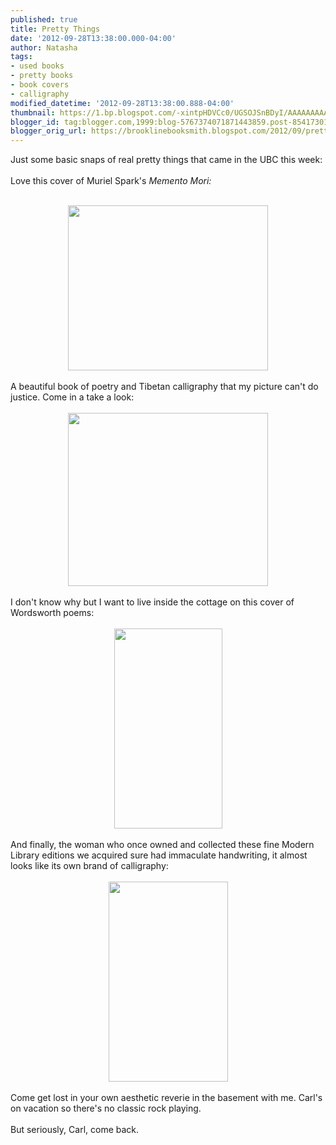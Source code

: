 ```yaml
---
published: true
title: Pretty Things
date: '2012-09-28T13:38:00.000-04:00'
author: Natasha
tags:
- used books
- pretty books
- book covers
- calligraphy
modified_datetime: '2012-09-28T13:38:00.888-04:00'
thumbnail: https://1.bp.blogspot.com/-xintpHDVCc0/UGSOJSnBDyI/AAAAAAAAA2E/pw2AChh10tg/s72-c/spark.jpg
blogger_id: tag:blogger.com,1999:blog-5767374071871443859.post-8541730136912195292
blogger_orig_url: https://brooklinebooksmith.blogspot.com/2012/09/pretty-things.html
---
```


Just some basic snaps of real pretty things that came in the UBC this week:<br /><br />Love this cover of Muriel Spark's <i>Memento Mori:<br /></i><br /><div class="separator" style="clear: both; text-align: center;"><a href="https://1.bp.blogspot.com/-xintpHDVCc0/UGSOJSnBDyI/AAAAAAAAA2E/pw2AChh10tg/s1600/spark.jpg" imageanchor="1" style="margin-left: 1em; margin-right: 1em;"><img border="0" height="264" src="https://1.bp.blogspot.com/-xintpHDVCc0/UGSOJSnBDyI/AAAAAAAAA2E/pw2AChh10tg/s320/spark.jpg" width="320" /></a></div><i><br /></i>A beautiful book of poetry and Tibetan calligraphy that my picture can't do justice. Come in a take a look:<br /><br /><div class="separator" style="clear: both; text-align: center;"><a href="https://1.bp.blogspot.com/-TdEgY-ZjCQs/UGSOQ0LoIZI/AAAAAAAAA2M/qnY5oVKQrK0/s1600/tibetan.jpg" imageanchor="1" style="margin-left: 1em; margin-right: 1em;"><img border="0" height="277" src="https://1.bp.blogspot.com/-TdEgY-ZjCQs/UGSOQ0LoIZI/AAAAAAAAA2M/qnY5oVKQrK0/s320/tibetan.jpg" width="320" /></a></div><div class="separator" style="clear: both; text-align: center;"><br /></div><div class="separator" style="clear: both; text-align: left;">I don't know why but I want to live inside the cottage on this cover of Wordsworth poems:</div><div class="separator" style="clear: both; text-align: left;"><br /></div><div class="separator" style="clear: both; text-align: center;"><a href="https://3.bp.blogspot.com/-C_elgxa4j20/UGSOkkSuqOI/AAAAAAAAA2U/hpKYQKCH32c/s1600/wordsworth.jpg" imageanchor="1" style="margin-left: 1em; margin-right: 1em;"><img border="0" height="320" src="https://3.bp.blogspot.com/-C_elgxa4j20/UGSOkkSuqOI/AAAAAAAAA2U/hpKYQKCH32c/s320/wordsworth.jpg" width="173" /></a></div><div class="separator" style="clear: both; text-align: left;"><br /></div><div class="separator" style="clear: both; text-align: left;">And finally, the woman who once owned and collected these fine Modern Library editions we acquired sure had immaculate handwriting, it almost looks like its own brand of calligraphy:</div><div class="separator" style="clear: both; text-align: left;"><br /></div><div class="separator" style="clear: both; text-align: center;"><a href="https://1.bp.blogspot.com/-ehI8Zv2Ggwo/UGSO1LsgyEI/AAAAAAAAA2c/YTv1hxS_Fmk/s1600/restoration.jpg" imageanchor="1" style="margin-left: 1em; margin-right: 1em;"><img border="0" height="320" src="https://1.bp.blogspot.com/-ehI8Zv2Ggwo/UGSO1LsgyEI/AAAAAAAAA2c/YTv1hxS_Fmk/s320/restoration.jpg" width="191" /></a></div><div class="separator" style="clear: both; text-align: center;"><br /></div><div class="separator" style="clear: both; text-align: left;">Come get lost in your own aesthetic reverie in the basement with me. Carl's on vacation so there's no classic rock playing.&nbsp;</div><div class="separator" style="clear: both; text-align: left;"><br /></div><div class="separator" style="clear: both; text-align: left;">But seriously, Carl, come back.</div><div class="separator" style="clear: both; text-align: left;"><br /></div><i><br /></i>